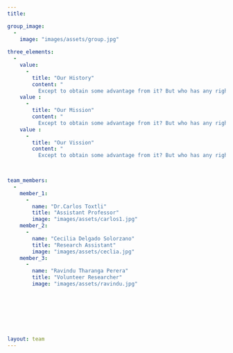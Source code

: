 ```yaml
---
title: 

group_image: 
  -
    image: "images/assets/group.jpg"
    
three_elements:
  -   
    value: 
      -
        title: "Our History"
        content: "
          Except to obtain some advantage from it? But who has any right to find fault with a consequences."
    value : 
      -
        title: "Our Mission"
        content: "
          Except to obtain some advantage from it? But who has any right to find fault with a consequences."
    value : 
      -
        title: "Our Vission"
        content: "
          Except to obtain some advantage from it? But who has any right to find fault with a consequences."


  
team_members:
  -    
    member_1: 
      -
        name: "Dr.Carlos Toxtli"
        title: "Assistant Professor"
        image: "images/assets/carlos1.jpg"
    member_2: 
      -
        name: "Cecilia Delgado Solorzano"
        title: "Research Assistant"
        image: "images/assets/ceclia.jpg" 
    member_3: 
      -
        name: "Ravindu Tharanga Perera"
        title: "Volunteer Researcher"
        image: "images/assets/ravindu.jpg"  








layout: team
---
```




